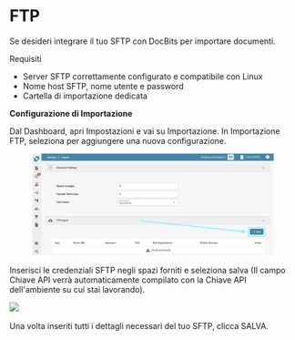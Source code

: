 # FTP

Se desideri integrare il tuo SFTP con DocBits per importare documenti.

Requisiti

* Server SFTP correttamente configurato e compatibile con Linux
* Nome host SFTP, nome utente e password
* Cartella di importazione dedicata

**Configurazione di Importazione**

Dal Dashboard, apri Impostazioni e vai su Importazione. In Importazione FTP, seleziona per aggiungere una nuova configurazione.

<figure><img src="../../.gitbook/assets/ftp1.png" alt=""><figcaption></figcaption></figure>

Inserisci le credenziali SFTP negli spazi forniti e seleziona salva (Il campo Chiave API verrà automaticamente compilato con la Chiave API dell'ambiente su cui stai lavorando).

![](https://lh7-us.googleusercontent.com/m11trSpnDmv9aco98vPG6xuIhYxngp6TauG7lDYEWB2VguNmX0ypXMi3Fc4Ey6V4Iy\_YwOy4Zooh3rj\_WoAQ3PQgVIjw5vqToOuq\_lIxN7IqPE2fv1puzsnEO96y5mn5FHjFtC1wYrEf9sxjHk1GL2I)

Una volta inseriti tutti i dettagli necessari del tuo SFTP, clicca SALVA.
